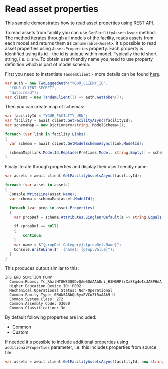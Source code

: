 # Read asset properties

This sample demonstrates how to read asset properties using REST API.

To read assets from facility you can use `GetFacilityAssetsAsync` method. The method iterates through all models of the facility, reads assets from each model and returns them as `IEnumerable<Asset>`. It's possible to read asset properties using `Asset.Properties` property. Each property is identified using its id - the id is unique within model. Typically the id short string, i.e. `z:1hw`. To obtain user friendly name you need to use property definition which is part of model schema.

First you need to instantiate `TandemClient` - more details can be found [here](Sample01_Authentication.md).
```cs
var auth = new TwoLeggedAuth("YOUR_CLIENT_ID",
  "YOUR_CLIENT_SECRET",
  "data:read");
var client = new TandemClient(() => auth.GetToken());
```

Then you can create map of schemas:
```cs
var facilityId = "YOUR_FACILITY_URN";
var facility = await client.GetFacilityAsync(facilityId);
var schemaMap = new Dictionary<string, ModelSchema>();

foreach (var link in facility.Links)
{
  var schema = await client.GetModelSchemaAsync(link.ModelId);

  schemaMap[link.ModelId.Replace(Prefixes.Model, string.Empty)] = schema;
}
```

Finaly iterate through properties and display their user friendly name:
```cs
var assets = await client.GetFacilityAssetsAsync(facilityId);

foreach (var asset in assets)
{
  Console.WriteLine(asset.Name);
  var schema = schemaMap[asset.ModelId];

  foreach (var prop in asset.Properties)
  {
    var propDef = schema.Attributes.SingleOrDefault(a => string.Equals(a.Id, prop.Key));

    if (propDef == null)
    {
        continue;
    }
    var name = $"{propDef.Category}.{propDef.Name}";
    Console.WriteLine($"  {name}: {prop.Value}");
  }
}
```

This produces output similar to this:
```
IFS END SUNCTION PUMP
  Common.Rooms: Yc_RhzlHT8W8DQ0DvQAw6QAAAADni_H3M69PtrXz8Eg4wIsJABPHdA
  Higher Education.Device ID: P002
  Mechanical.Operational Status: Non-Operational
  Common.Family Type: 0BWkSA8bQd6yxEVCoZf5xAAk9-U
  Common.System Class: 272
  Common.Assembly Code: D3050
  Common.Classification: 3d
```

By default following properties are included:
* Common
* Custom

If needed it's possible to include additional properties using `additionalProperties` parameter, i.e. this includes properties from source file:
```cs
var assets = await client.GetFacilityAssetsAsync(facilityId, new string[] { ColumnFamilies.Source });
```
